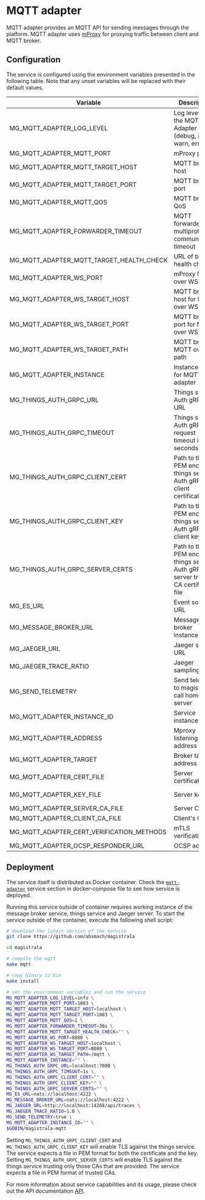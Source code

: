 # MQTT adapter

MQTT adapter provides an MQTT API for sending messages through the platform. MQTT adapter uses [mProxy](https://github.com/absmach/mproxy) for proxying traffic between client and MQTT broker.

## Configuration

The service is configured using the environment variables presented in the following table. Note that any unset variables will be replaced with their default values.

| Variable                                  | Description                                                                        | Default                              |
| ----------------------------------------- | ---------------------------------------------------------------------------------- | ------------------------------------ |
| MG_MQTT_ADAPTER_LOG_LEVEL                 | Log level for the MQTT Adapter (debug, info, warn, error)                          | info                                 |
| MG_MQTT_ADAPTER_MQTT_PORT                 | mProxy port                                                                        | 1883                                 |
| MG_MQTT_ADAPTER_MQTT_TARGET_HOST          | MQTT broker host                                                                   | localhost                            |
| MG_MQTT_ADAPTER_MQTT_TARGET_PORT          | MQTT broker port                                                                   | 1883                                 |
| MG_MQTT_ADAPTER_MQTT_QOS                  | MQTT broker QoS                                                                    | 1                                    |
| MG_MQTT_ADAPTER_FORWARDER_TIMEOUT         | MQTT forwarder for multiprotocol communication timeout                             | 30s                                  |
| MG_MQTT_ADAPTER_MQTT_TARGET_HEALTH_CHECK  | URL of broker health check                                                         | ""                                   |
| MG_MQTT_ADAPTER_WS_PORT                   | mProxy MQTT over WS port                                                           | 8080                                 |
| MG_MQTT_ADAPTER_WS_TARGET_HOST            | MQTT broker host for MQTT over WS                                                  | localhost                            |
| MG_MQTT_ADAPTER_WS_TARGET_PORT            | MQTT broker port for MQTT over WS                                                  | 8080                                 |
| MG_MQTT_ADAPTER_WS_TARGET_PATH            | MQTT broker MQTT over WS path                                                      | /mqtt                                |
| MG_MQTT_ADAPTER_INSTANCE                  | Instance name for MQTT adapter                                                     | ""                                   |
| MG_THINGS_AUTH_GRPC_URL                   | Things service Auth gRPC URL                                                       | <localhost:7000>                     |
| MG_THINGS_AUTH_GRPC_TIMEOUT               | Things service Auth gRPC request timeout in seconds                                | 1s                                   |
| MG_THINGS_AUTH_GRPC_CLIENT_CERT           | Path to the PEM encoded things service Auth gRPC client certificate file           | ""                                   |
| MG_THINGS_AUTH_GRPC_CLIENT_KEY            | Path to the PEM encoded things service Auth gRPC client key file                   | ""                                   |
| MG_THINGS_AUTH_GRPC_SERVER_CERTS          | Path to the PEM encoded things server Auth gRPC server trusted CA certificate file | ""                                   |
| MG_ES_URL                                 | Event sourcing URL                                                                 | <nats://localhost:4222>              |
| MG_MESSAGE_BROKER_URL                     | Message broker instance URL                                                        | <nats://localhost:4222>              |
| MG_JAEGER_URL                             | Jaeger server URL                                                                  | <http://localhost:14268/api/traces>  |
| MG_JAEGER_TRACE_RATIO                     | Jaeger sampling ratio                                                              | 1.0                                  |
| MG_SEND_TELEMETRY                         | Send telemetry to magistrala call home server                                      | true                                 |
| MG_MQTT_ADAPTER_INSTANCE_ID               | Service instance ID                                                                | ""                                   |
| MG_MQTT_ADAPTER_ADDRESS                   | Mproxy listening address                                                           | :1883                                |
| MG_MQTT_ADAPTER_TARGET                    | Broker target address                                                              | vernemq:1883                         |
| MG_MQTT_ADAPTER_CERT_FILE                 | Server certificate file                                                            | /etc/ssl/certs/magistrala-server.crt |
| MG_MQTT_ADAPTER_KEY_FILE                  | Server key file                                                                    | /etc/ssl/certs/magistrala-server.key |
| MG_MQTT_ADAPTER_SERVER_CA_FILE            | Server CA File                                                                     | /etc/ssl/certs/ca.crt                |
| MG_MQTT_ADAPTER_CLIENT_CA_FILE            | Client's CA file                                                                   | etc/ssl/certs/ca.crt                 |
| MG_MQTT_ADAPTER_CERT_VERIFICATION_METHODS | mTLS verification                                                                  | ocsp                                 |
| MG_MQTT_ADAPTER_OCSP_RESPONDER_URL        | OCSP address                                                                       | http://localhost:8080/ocsp           |

## Deployment

The service itself is distributed as Docker container. Check the [`mqtt-adapter`](https://github.com/absmach/magistrala/blob/main/docker/docker-compose.yml) service section in docker-compose file to see how service is deployed.

Running this service outside of container requires working instance of the message broker service, things service and Jaeger server.
To start the service outside of the container, execute the following shell script:

```bash
# download the latest version of the service
git clone https://github.com/absmach/magistrala

cd magistrala

# compile the mqtt
make mqtt

# copy binary to bin
make install

# set the environment variables and run the service
MG_MQTT_ADAPTER_LOG_LEVEL=info \
MG_MQTT_ADAPTER_MQTT_PORT=1883 \
MG_MQTT_ADAPTER_MQTT_TARGET_HOST=localhost \
MG_MQTT_ADAPTER_MQTT_TARGET_PORT=1883 \
MG_MQTT_ADAPTER_MQTT_QOS=1 \
MG_MQTT_ADAPTER_FORWARDER_TIMEOUT=30s \
MG_MQTT_ADAPTER_MQTT_TARGET_HEALTH_CHECK="" \
MG_MQTT_ADAPTER_WS_PORT=8080 \
MG_MQTT_ADAPTER_WS_TARGET_HOST=localhost \
MG_MQTT_ADAPTER_WS_TARGET_PORT=8080 \
MG_MQTT_ADAPTER_WS_TARGET_PATH=/mqtt \
MG_MQTT_ADAPTER_INSTANCE="" \
MG_THINGS_AUTH_GRPC_URL=localhost:7000 \
MG_THINGS_AUTH_GRPC_TIMEOUT=1s \
MG_THINGS_AUTH_GRPC_CLIENT_CERT="" \
MG_THINGS_AUTH_GRPC_CLIENT_KEY="" \
MG_THINGS_AUTH_GRPC_SERVER_CERTS="" \
MG_ES_URL=nats://localhost:4222 \
MG_MESSAGE_BROKER_URL=nats://localhost:4222 \
MG_JAEGER_URL=http://localhost:14268/api/traces \
MG_JAEGER_TRACE_RATIO=1.0 \
MG_SEND_TELEMETRY=true \
MG_MQTT_ADAPTER_INSTANCE_ID="" \
$GOBIN/magistrala-mqtt
```

Setting `MG_THINGS_AUTH_GRPC_CLIENT_CERT` and `MG_THINGS_AUTH_GRPC_CLIENT_KEY` will enable TLS against the things service. The service expects a file in PEM format for both the certificate and the key. Setting `MG_THINGS_AUTH_GRPC_SERVER_CERTS` will enable TLS against the things service trusting only those CAs that are provided. The service expects a file in PEM format of trusted CAs.

For more information about service capabilities and its usage, please check out the API documentation [API](https://github.com/absmach/magistrala/blob/main/api/asyncapi/mqtt.yml).
